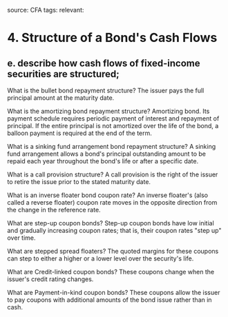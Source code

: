 source: CFA
tags: 
relevant: 

# 4. Structure of a Bond's Cash Flows

## e. describe how cash flows of fixed-income securities are structured;

What is the bullet bond repayment structure?
The issuer pays the full principal amount at the maturity date.

What is the amortizing bond repayment structure?
Amortizing bond. Its payment schedule requires periodic payment of interest and repayment of principal. If the entire principal is not amortized over the life of the bond, a balloon payment is required at the end of the term.

What is a sinking fund arrangement bond repayment structure?
A sinking fund arrangement allows a bond's principal outstanding amount to be repaid each year throughout the bond's life or after a specific date.

What is a call provision structure?
A call provision is the right of the issuer to retire the issue prior to the stated maturity date.

What is an inverse floater bond coupon rate?
An inverse floater's (also called a reverse floater) coupon rate moves in the opposite direction from the change in the reference rate.

What are step-up coupon bonds?
Step-up coupon bonds have low initial and gradually increasing coupon rates; that is, their coupon rates "step up" over time.

What are stepped spread floaters?
The quoted margins for these coupons can step to either a higher or a lower level over the security's life.

What are Credit-linked coupon bonds? 
These coupons change when the issuer's credit rating changes.

What are Payment-in-kind coupon bonds?
These coupons allow the issuer to pay coupons with additional amounts of the bond issue rather than in cash.


